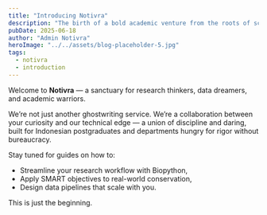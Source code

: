 ```yaml
---
title: "Introducing Notivra"
description: "The birth of a bold academic venture from the roots of scientific grit."
pubDate: 2025-06-18
author: "Admin Notivra"
heroImage: "../../assets/blog-placeholder-5.jpg"
tags:
  - notivra
  - introduction
---
```


Welcome to **Notivra** — a sanctuary for research thinkers, data dreamers, and academic warriors.

We’re not just another ghostwriting service. We’re a collaboration between your curiosity and our technical edge — a union of discipline and daring, built for Indonesian postgraduates and departments hungry for rigor without bureaucracy.

Stay tuned for guides on how to:

- Streamline your research workflow with Biopython,
- Apply SMART objectives to real-world conservation,
- Design data pipelines that scale with you.

This is just the beginning.
